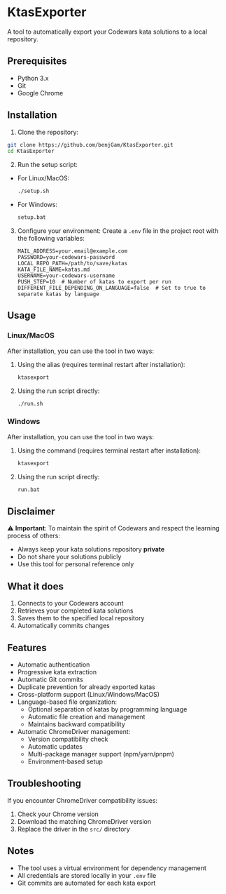 # KtasExporter

A tool to automatically export your Codewars kata solutions to a local repository.

## Prerequisites

- Python 3.x
- Git
- Google Chrome

## Installation

1. Clone the repository:
```bash
git clone https://github.com/benjGam/KtasExporter.git
cd KtasExporter
```

2. Run the setup script:
- For Linux/MacOS:
  ```bash
  ./setup.sh
  ```
- For Windows:
  ```cmd
  setup.bat
  ```

3. Configure your environment:
   Create a `.env` file in the project root with the following variables:
   ```env
   MAIL_ADDRESS=your.email@example.com
   PASSWORD=your-codewars-password
   LOCAL_REPO_PATH=/path/to/save/katas
   KATA_FILE_NAME=katas.md
   USERNAME=your-codewars-username
   PUSH_STEP=10  # Number of katas to export per run
   DIFFERENT_FILE_DEPENDING_ON_LANGUAGE=false  # Set to true to separate katas by language
   ```

## Usage

### Linux/MacOS
After installation, you can use the tool in two ways:
1. Using the alias (requires terminal restart after installation):
   ```bash
   ktasexport
   ```
2. Using the run script directly:
   ```bash
   ./run.sh
   ```

### Windows
After installation, you can use the tool in two ways:
1. Using the command (requires terminal restart after installation):
   ```cmd
   ktasexport
   ```
2. Using the run script directly:
   ```cmd
   run.bat
   ```

## Disclaimer

⚠️ **Important**: To maintain the spirit of Codewars and respect the learning process of others:
- Always keep your kata solutions repository **private**
- Do not share your solutions publicly
- Use this tool for personal reference only

## What it does

1. Connects to your Codewars account
2. Retrieves your completed kata solutions
3. Saves them to the specified local repository
4. Automatically commits changes

## Features

- Automatic authentication
- Progressive kata extraction
- Automatic Git commits
- Duplicate prevention for already exported katas
- Cross-platform support (Linux/Windows/MacOS)
- Language-based file organization:
  - Optional separation of katas by programming language
  - Automatic file creation and management
  - Maintains backward compatibility
- Automatic ChromeDriver management:
  - Version compatibility check
  - Automatic updates
  - Multi-package manager support (npm/yarn/pnpm)
  - Environment-based setup

## Troubleshooting

If you encounter ChromeDriver compatibility issues:
1. Check your Chrome version
2. Download the matching ChromeDriver version
3. Replace the driver in the `src/` directory

## Notes

- The tool uses a virtual environment for dependency management
- All credentials are stored locally in your `.env` file
- Git commits are automated for each kata export